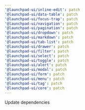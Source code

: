 ```yaml
---
'@launchpad-ui/inline-edit': patch
'@launchpad-ui/data-table': patch
'@launchpad-ui/focus-trap': patch
'@launchpad-ui/navigation': patch
'@launchpad-ui/pagination': patch
'@launchpad-ui/dropdown': patch
'@launchpad-ui/markdown': patch
'@launchpad-ui/tab-list': patch
'@launchpad-ui/drawer': patch
'@launchpad-ui/filter': patch
'@launchpad-ui/select': patch
'@launchpad-ui/toggle': patch
'@launchpad-ui/alert': patch
'@launchpad-ui/modal': patch
'@launchpad-ui/form': patch
'@launchpad-ui/menu': patch
'@launchpad-ui/tag': patch
'@launchpad-ui/core': patch
---
```


Update dependencies
